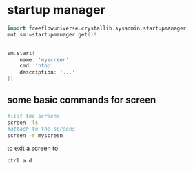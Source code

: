 # startup manager

```go
import freeflowuniverse.crystallib.sysadmin.startupmanager
mut sm:=startupmanager.get()!


sm.start(
    name: 'myscreen'
    cmd: 'htop'
    description: '...'
)!

```


## some basic commands for screen

```bash
#list the screens
screen -ls
#attach to the screens
screen -r myscreen
```

to exit a screen to  

```
ctrl a d
```

